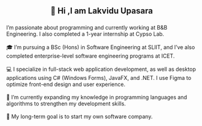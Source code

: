 <br clear="both">

<h2 align="center">👋 Hi ,I am  Lakvidu Upasara </h2>

###

<p align="left">I’m passionate about programming and currently working at B&B Engineering. I also completed a 1-year internship at Cypso Lab.<br><br>🎓 I’m pursuing a BSc (Hons) in Software Engineering at SLIIT, and I’ve also completed enterprise-level software engineering programs at ICET.<br><br>💻 I specialize in full-stack web application development, as well as desktop applications using C# (Windows Forms), JavaFX, and .NET. I use Figma to optimize front-end design and user experience.<br><br>🌱 I’m currently expanding my knowledge in programming languages and algorithms to strengthen my development skills.<br><br>🚀 My long-term goal is to start my own software company.</p>

###


